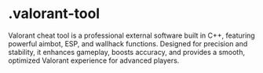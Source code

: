 # .valorant-tool
Valorant cheat tool is a professional external software built in C++, featuring powerful aimbot, ESP, and wallhack functions. Designed for precision and stability, it enhances gameplay, boosts accuracy, and provides a smooth, optimized Valorant experience for advanced players.
